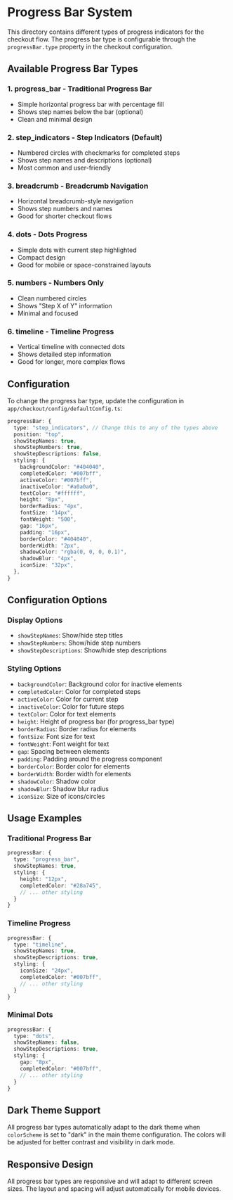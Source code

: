 # Progress Bar System

This directory contains different types of progress indicators for the checkout flow. The progress bar type is configurable through the `progressBar.type` property in the checkout configuration.

## Available Progress Bar Types

### 1. **progress_bar** - Traditional Progress Bar
- Simple horizontal progress bar with percentage fill
- Shows step names below the bar (optional)
- Clean and minimal design

### 2. **step_indicators** - Step Indicators (Default)
- Numbered circles with checkmarks for completed steps
- Shows step names and descriptions (optional)
- Most common and user-friendly

### 3. **breadcrumb** - Breadcrumb Navigation
- Horizontal breadcrumb-style navigation
- Shows step numbers and names
- Good for shorter checkout flows

### 4. **dots** - Dots Progress
- Simple dots with current step highlighted
- Compact design
- Good for mobile or space-constrained layouts

### 5. **numbers** - Numbers Only
- Clean numbered circles
- Shows "Step X of Y" information
- Minimal and focused

### 6. **timeline** - Timeline Progress
- Vertical timeline with connected dots
- Shows detailed step information
- Good for longer, more complex flows

## Configuration

To change the progress bar type, update the configuration in `app/checkout/config/defaultConfig.ts`:

```typescript
progressBar: {
  type: "step_indicators", // Change this to any of the types above
  position: "top",
  showStepNames: true,
  showStepNumbers: true,
  showStepDescriptions: false,
  styling: {
    backgroundColor: "#404040",
    completedColor: "#007bff",
    activeColor: "#007bff",
    inactiveColor: "#a0a0a0",
    textColor: "#ffffff",
    height: "8px",
    borderRadius: "4px",
    fontSize: "14px",
    fontWeight: "500",
    gap: "16px",
    padding: "16px",
    borderColor: "#404040",
    borderWidth: "2px",
    shadowColor: "rgba(0, 0, 0, 0.1)",
    shadowBlur: "4px",
    iconSize: "32px",
  },
}
```

## Configuration Options

### Display Options
- `showStepNames`: Show/hide step titles
- `showStepNumbers`: Show/hide step numbers
- `showStepDescriptions`: Show/hide step descriptions

### Styling Options
- `backgroundColor`: Background color for inactive elements
- `completedColor`: Color for completed steps
- `activeColor`: Color for current step
- `inactiveColor`: Color for future steps
- `textColor`: Color for text elements
- `height`: Height of progress bar (for progress_bar type)
- `borderRadius`: Border radius for elements
- `fontSize`: Font size for text
- `fontWeight`: Font weight for text
- `gap`: Spacing between elements
- `padding`: Padding around the progress component
- `borderColor`: Border color for elements
- `borderWidth`: Border width for elements
- `shadowColor`: Shadow color
- `shadowBlur`: Shadow blur radius
- `iconSize`: Size of icons/circles

## Usage Examples

### Traditional Progress Bar
```typescript
progressBar: {
  type: "progress_bar",
  showStepNames: true,
  styling: {
    height: "12px",
    completedColor: "#28a745",
    // ... other styling
  }
}
```

### Timeline Progress
```typescript
progressBar: {
  type: "timeline",
  showStepNames: true,
  showStepDescriptions: true,
  styling: {
    iconSize: "24px",
    completedColor: "#007bff",
    // ... other styling
  }
}
```

### Minimal Dots
```typescript
progressBar: {
  type: "dots",
  showStepNames: false,
  showStepDescriptions: true,
  styling: {
    gap: "8px",
    completedColor: "#007bff",
    // ... other styling
  }
}
```

## Dark Theme Support

All progress bar types automatically adapt to the dark theme when `colorScheme` is set to "dark" in the main theme configuration. The colors will be adjusted for better contrast and visibility in dark mode.

## Responsive Design

All progress bar types are responsive and will adapt to different screen sizes. The layout and spacing will adjust automatically for mobile devices. 